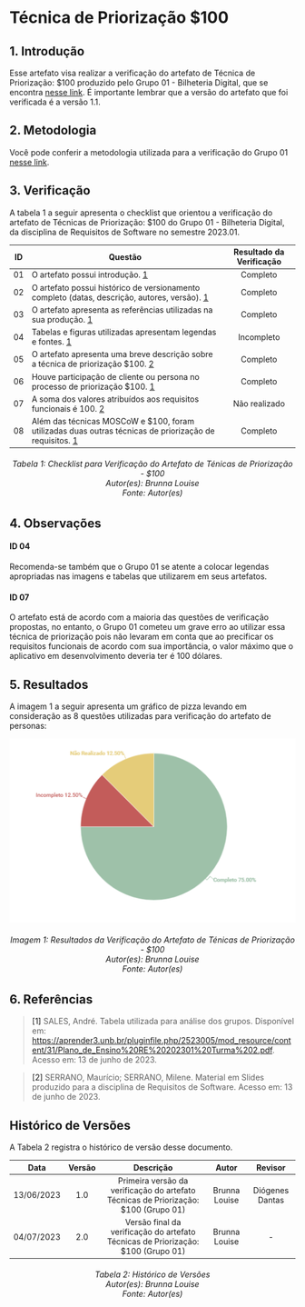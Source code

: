 # Técnica de Priorização $100
## 1. Introdução
Esse artefato visa realizar a verificação do artefato de Técnica de Priorização: $100 produzido pelo Grupo 01 - Bilheteria Digital, que se encontra [nesse link](https://requisitos-de-software.github.io/2023.1-BilheteriaDigital/elicitacao/priorizacao/100/).
É importante lembrar que a versão do artefato que foi verificada é a versão 1.1.

## 2. Metodologia
Você pode conferir a metodologia utilizada para a verificação do Grupo 01 [nesse link](./planejamento.md).

## 3. Verificação

A tabela 1 a seguir apresenta o checklist que orientou a verificação do artefato de Técnicas de Priorização: $100 do Grupo 01 - Bilheteria Digital, da disciplina de Requisitos de Software no semestre 2023.01.

| ID |Questão| Resultado da Verificação |
| :---: | --- | :---: |
| 01 | O artefato possui introdução. [1](#1) | Completo |
| 02 | O artefato possui histórico de versionamento completo (datas, descrição, autores, versão). [1](#1) | Completo |
| 03 |  O artefato apresenta as referências utilizadas na sua produção. [1](#1) | Completo |
| 04 | Tabelas e figuras utilizadas apresentam legendas e fontes. [1](#1) | Incompleto |
| 05 |  O artefato apresenta uma breve descrição sobre a técnica de priorização $100. [2](#2) | Completo |
| 06 | Houve participação de cliente ou persona no processo de priorização $100. [1](#1)  | Completo |
| 07 | A soma dos valores atribuídos aos requisitos funcionais é 100. [2](#2) | Não realizado |
| 08 | Além das técnicas MOSCoW e $100, foram utilizadas duas outras técnicas de priorização de requisitos. [1](#1) | Completo |

<h6 align = "center"> Tabela 1: Checklist para Verificação do Artefato de Ténicas de Priorização - $100
<br> Autor(es): Brunna Louise
<br>Fonte: Autor(es)</h6>

## 4. Observações

#### ID 04

Recomenda-se também que o Grupo 01 se atente a colocar legendas apropriadas nas imagens e tabelas que utilizarem em seus artefatos.

#### ID 07

O artefato está de acordo com a maioria das questões de verificação propostas, no entanto, o Grupo 01 cometeu um grave erro ao utilizar essa técnica de priorização pois não levaram em conta que ao precificar os requisitos funcionais de acordo com sua importância, o valor máximo que o aplicativo em desenvolvimento deveria ter é 100 dólares. 

## 5. Resultados
A imagem 1 a seguir apresenta um gráfico de pizza levando em consideração as 8 questões utilizadas para verificação do artefato de personas:

![Resultados 100](./imagens_verifica01/result_100.png)
<h6 align = "center"> Imagem 1: Resultados da Verificação do Artefato de Ténicas de Priorização - $100
<br> Autor(es): Brunna Louise
<br>Fonte: Autor(es)</h6>

## 6. Referências

> <a id="1">[1]</a> SALES, André. Tabela utilizada para análise dos grupos. Disponível em: https://aprender3.unb.br/pluginfile.php/2523005/mod_resource/content/31/Plano_de_Ensino%20RE%20202301%20Turma%202.pdf. Acesso em: 13 de junho de 2023.

> <a id="2">[2]</a> SERRANO, Maurício; SERRANO, Milene. Material em Slides produzido para a disciplina de Requisitos de Software. Acesso em: 13 de junho de 2023.

## Histórico de Versões

A Tabela 2 registra o histórico de versão desse documento.

|**Data** | **Versão** | **Descrição** | **Autor** | **Revisor** |
|:---: | :---: | :---: | :---: | :---: |
|13/06/2023 | 1.0 | Primeira versão da verificação do artefato Técnicas de Priorização: $100 (Grupo 01) | Brunna Louise | Diógenes Dantas |
|04/07/2023 | 2.0 | Versão final da verificação do artefato Técnicas de Priorização: $100 (Grupo 01) | Brunna Louise | - |

<h6 align = "center"> Tabela 2: Histórico de Versões
<br> Autor(es): Brunna Louise
<br>Fonte: Autor(es)</h6>